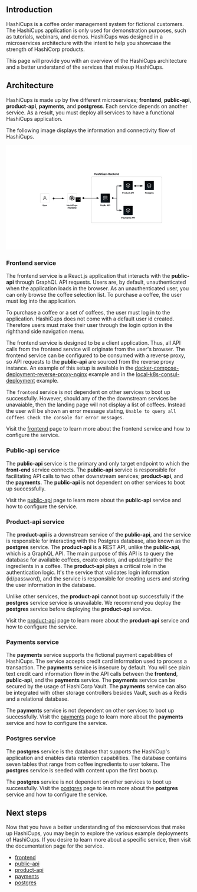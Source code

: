 ## Introduction 

HashiCups is a coffee order management system for fictional customers. 
The HashiCups application is only used for demonstration purposes, such as tutorials, webinars, and demos.
HashiCups was designed in a microservices architecture with the intent to help you showcase the strength of HashiCorp products.

This page will provide you with an overview of the HashiCups architecture and a better understand of the services that makeup HashiCups.


## Architecture

HashiCups is made up by five different microservices; **frontend**, **public-api**, **product-api**, **payments**, and **postgress**. 
Each service depends on another service. As a result, you must deploy all services to have a functional HashiCups application.

The following image displays the information and connectivity flow of HashiCups.

![Architecture](../public/img/architecture.png)


### Frontend service

The frontend service is a React.js application that interacts with the **public-api** through GraphQL API requests. Users are, by default, unauthenticated when the application loads in the browser.  As an unauthenticated user, you can only browse the coffee selection list. To purchase a coffee, the user must log into the application.

To purchase a coffee or a set of coffees, the user must log in to the application. HashiCups does not come with a default user id created. Therefore users must make their user through the login option in the righthand side navigation menu.

The frontend service is designed to be a client application. Thus, all API calls from the frontend service will originate from the user's browser. The frontend service can be configured to be consumed with a reverse proxy, so API requests to the **public-api** are sourced from the reverse proxy instance. An example of this setup is available in the [docker-compose-deployment-reverse-proxy-nginx](../docker-compose-deployment-reverse-proxy-nginx/README.md) example and in the [local-k8s-consul-deployment](../local-k8s-consul-deployment/README.md) example.

The `frontend` service is not dependent on other services to boot up successfully. However, should any of the the downstream services be unavaiable, then the landing page will not display a list of coffees. Instead the user will be shown an error message stating, `Unable to query all coffees
Check the console for error messages`.

Visit the [frontend](frontend.md) page to learn more about the frontend service and how to configure the service.

### Public-api service

The **public-api** service is the primary and only target endpoint to which the **front-end** service connects. The **public-api** service is responsible for facilitating API calls to two other downstream services; **product-api**, and the **payments**. The **public-api** is not dependent on other services to boot up successfully. 

Visit the [public-api](public-api.md) page to learn more about the **public-api** service and how to configure the service.


### Product-api service

The **product-api** is a downstream service of the **public-api**, and the service is responsible for interacting with the Postgres database, also known as the **postgres** service.
The **product-api** is a REST API, unlike the **public-api**, which is a GraphQL API. The main purpose of this API is to query the database for available coffees, create orders, and update/gather the ingredients in a coffee. The **product-api** plays a critical role in the authentication logic. It's the service that validates login information (id/password), and the service is responsible for creating users and storing the user information in the database.  

Unlike other services, the **product-api** cannot boot up successfully if the **postgres** service service is unavailable. We recommend you deploy the **postgres** service before deploying the **product-api** service.

Visit the [product-api](product-api.md) page to learn more about the **product-api** service and how to configure the service.

### Payments service

The **payments** service supports the fictional payment capabilities of HashiCups. The service accepts credit card information used to process a transaction. The **payments** service is insecure by default. You will see plain text credit card information flow in the API calls between the **frontend**, **public-api**, and the **payments** service. The **payments** service can be secured by the usage of HashiCorp Vault. The **payments** service can also be integrated with other storage controllers besides Vault, such as a Redis and a relational database. 

 The **payments** service is not dependent on other services to boot up successfully. Visit the [payments](payments.md) page to learn more about the **payments** service and how to configure the service.

### Postgres service

The **postgres** service is the database that supports the HashiCup's application and enables data retention capabilities. The database contains seven tables that range from coffee ingredients to user tokens. The **postgres** service is seeded with content upon the first bootup. 

 The **postgres** service is not dependent on other services to boot up successfully. Visit the [postgres](postgres.md) page to learn more about the **postgres** service and how to configure the service.


 ## Next steps

 Now that you have a better understanding of the microservices that make up HashiCups, you may begin to explore the various example deployments of HashiCups. If you desire to learn more about a specific service, then visit the documentation page for the service.

 - [frontend](frontend.md) 
 - [public-api](public-api.md)
 - [product-api](product-api.md)
 - [payments](payments.md)
 - [postgres](postgres.md)

